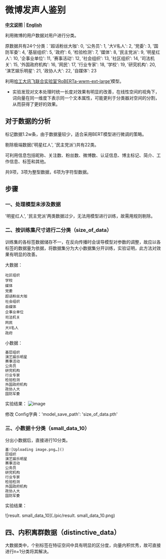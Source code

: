 # 微博发声人鉴别

[**中文说明**](https://github.com/hawkforever5/BERT_User-Classification/blob/main/README.md) | [**English**](https://github.com/hawkforever5/BERT_User-Classification/blob/main/README_EN.md)

利用微博的用户数据对用户进行分类。

原数据共有24个分类：'超话粉丝大咖': 0, '公务员': 1, '大V名人': 2, '党委': 3, '国防军委': 4, '基层组织': 5, '政府': 6, '检验检测': 7, '媒体': 8, '民主党派': 9, '明星红人': 10, '企事业单位': 11, '赛事活动': 12, '社会组织': 13, '社区组织': 14, '司法机关': 15, '外国政府机构': 16, '网民': 17, '行业专家': 18, '学校': 19, '研究机构': 20, '演艺娱乐明星': 21, '政协人大': 22, '自媒体': 23

利用[哈工大讯飞联合实验室‘RoBERTa-wwm-ext-large’](https://github.com/ymcui/Chinese-BERT-wwm)模型。

- 实验发现对文本处理时统一长度对效果有明显的改善，在线性空间的视角下，词向量在同一维度下表示同一个文本属性，可能更利于分类器对空间的分割，从而获得了更好的效果。

## 对于数据的分析

标记数据1.2w条，由于数据量较少，适合采用BERT模型进行微调的策略。

剔除极端数据('明星红人', '民主党派')共有22类。

可利用信息包括昵称、关注数、粉丝数、微博数、认证信息、博主标记、简介、工作信息、标签和其他。

共9项，3项为整型数据，6项为字符型数据。

## 步骤

### 一、处理模型未涉及数据

'明星红人', '民主党派'两类数据过少，无法用模型进行训练，故需用规则剔除。

### 二、按训练集尺寸进行二分类（size_of_data）

训练集的各标签数据储存不一，在反向传播时会误导模型对参数的调整，故应以各标签的数据量为依据，将数据集分为大小数据集分开训练，实验证明，此方法对效果有明显的改善。

大数据：

```
社区组织
学校
媒体
党委
超话粉丝大咖
社会组织
自媒体
企事业单位
司法机关
网民
大V名人
政府
```

小数据：

```python
基层组织
演艺娱乐明星
赛事活动
公务员
研究机构
行业专家
检验检测
外国政府机构
政协人大
国防军委
```

实验结果：
![image](https://github.com/hawkforever5/BERT_User-Classification/assets/110030382/628c4716-dd42-41f5-acdf-b9fa3457990f)

修改 Config字典：'model_save_path': 'size_of_data.pth'

### 三、小数据十分类（small_data_10）

分出小数据后，直接进行10分类。

```python
基![Uploading image.png…]()
层组织
演艺娱乐明星
赛事活动
公务员
研究机构
行业专家
检验检测
外国政府机构
政协人大
国防军委
```

实验结果：

![result. small_data_10](./pic/result. small_data_10.png)

## 四、内积离群数据（distinctive_data）

大数据类中，个别标签在特征空间中具有明显的区分度，向量内积优秀，故可直接进行n+1分类将其解决。

